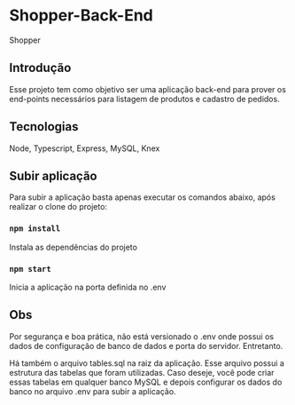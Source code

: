 # Shopper-Back-End
Shopper
## Introdução 

Esse projeto tem como objetivo ser uma aplicação back-end para prover os end-points necessários para listagem de produtos e cadastro de pedidos.

## Tecnologias

Node, Typescript, Express, MySQL, Knex

## Subir aplicação

Para subir a aplicação basta apenas executar os comandos abaixo, após realizar o clone do projeto:

### `npm install`
Instala as dependências do projeto

### `npm start`
Inicia a aplicação na porta definida no .env


## Obs
Por segurança e boa prática, não está versionado o .env onde possui os dados de configuração de banco de dados e porta do servidor. Entretanto.

Há também o arquivo tables.sql na raiz da aplicação. Esse arquivo possui a estrutura das tabelas que foram utilizadas. Caso deseje, você pode criar essas tabelas em qualquer banco MySQL e depois configurar os dados do banco no arquivo .env para subir a aplicação.
